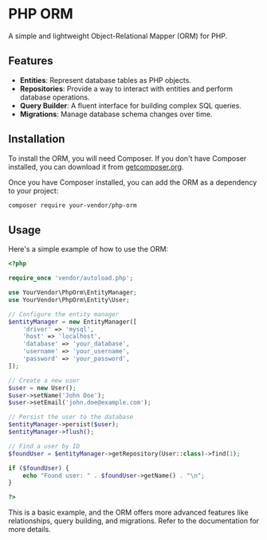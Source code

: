 # PHP ORM

A simple and lightweight Object-Relational Mapper (ORM) for PHP.

## Features

*   **Entities**: Represent database tables as PHP objects.
*   **Repositories**: Provide a way to interact with entities and perform database operations.
*   **Query Builder**: A fluent interface for building complex SQL queries.
*   **Migrations**: Manage database schema changes over time.

## Installation

To install the ORM, you will need Composer. If you don't have Composer installed, you can download it from [getcomposer.org](https://getcomposer.org/).

Once you have Composer installed, you can add the ORM as a dependency to your project:

```bash
composer require your-vendor/php-orm
```

## Usage

Here's a simple example of how to use the ORM:

```php
<?php

require_once 'vendor/autoload.php';

use YourVendor\PhpOrm\EntityManager;
use YourVendor\PhpOrm\Entity\User;

// Configure the entity manager
$entityManager = new EntityManager([
    'driver' => 'mysql',
    'host' => 'localhost',
    'database' => 'your_database',
    'username' => 'your_username',
    'password' => 'your_password',
]);

// Create a new user
$user = new User();
$user->setName('John Doe');
$user->setEmail('john.doe@example.com');

// Persist the user to the database
$entityManager->persist($user);
$entityManager->flush();

// Find a user by ID
$foundUser = $entityManager->getRepository(User::class)->find(1);

if ($foundUser) {
    echo "Found user: " . $foundUser->getName() . "\n";
}

?>
```

This is a basic example, and the ORM offers more advanced features like relationships, query building, and migrations. Refer to the documentation for more details.
```
